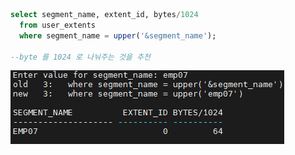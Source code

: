 ```sql
select segment_name, extent_id, bytes/1024
  from user_extents
  where segment_name = upper('&segment_name');

--byte 를 1024 로 나눠주는 것을 추천
```
<img src="https://github.com/corvina1208/Scripts/blob/main/extent.png">
